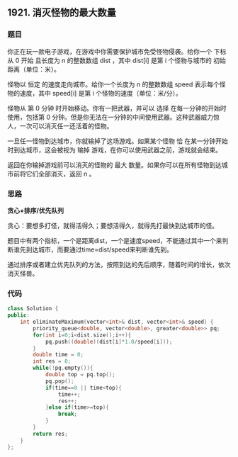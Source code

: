 ## 1921. 消灭怪物的最大数量

### 题目

你正在玩一款电子游戏，在游戏中你需要保护城市免受怪物侵袭。给你一个 下标从 0 开始 且长度为 n 的整数数组 dist ，其中 dist[i] 是第 i 个怪物与城市的 初始距离（单位：米）。

怪物以 恒定 的速度走向城市。给你一个长度为 n 的整数数组 speed 表示每个怪物的速度，其中 speed[i] 是第 i 个怪物的速度（单位：米/分）。

怪物从 第 0 分钟 时开始移动。你有一把武器，并可以 选择 在每一分钟的开始时使用，包括第 0 分钟。但是你无法在一分钟的中间使用武器。这种武器威力惊人，一次可以消灭任一还活着的怪物。

一旦任一怪物到达城市，你就输掉了这场游戏。如果某个怪物 恰 在某一分钟开始时到达城市，这会被视为 输掉 游戏，在你可以使用武器之前，游戏就会结束。

返回在你输掉游戏前可以消灭的怪物的 最大 数量。如果你可以在所有怪物到达城市前将它们全部消灭，返回  n 。

### 思路

**贪心+排序/优先队列**

贪心：要想多打怪，就得活得久；要想活得久，就得先打最快到达城市的怪。 

题目中有两个指标，一个是距离dist，一个是速度speed，不能通过其中一个来判断谁先到达城市，而要通过time=dist/speed来判断谁先到。  

通过排序或者建立优先队列的方法，按照到达的先后顺序，随着时间的增长，依次消灭怪兽。 

### 代码

```c++
class Solution {
public:
    int eliminateMaximum(vector<int>& dist, vector<int>& speed) {
        priority_queue<double, vector<double>, greater<double>> pq;
        for(int i=0;i<dist.size();i++){
            pq.push((double)(dist[i]*1.0/speed[i]));
        }
        double time = 0;
        int res = 0;
        while(!pq.empty()){
            double top = pq.top();
            pq.pop();
            if(time==0 || time<top){
                time++;
                res++;
            }else if(time>=top){
                break;
            }
        }
        return res;
    }
};
```


